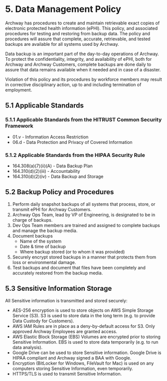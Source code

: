 # 5. Data Management Policy

Archway has procedures to create and maintain retrievable exact copies of electronic protected health information (ePHI). This policy, and associated procedures for testing and restoring from backup data. The policy and procedures will assure that complete, accurate, retrievable, and tested backups are available for all systems used by Archway.

Data backup is an important part of the day-to-day operations of Archway. To protect the confidentiality, integrity, and availability of ePHI, both for Archway and Archway Customers, complete backups are done daily to assure that data remains available when it needed and in case of a disaster.

Violation of this policy and its procedures by workforce members may result in corrective disciplinary action, up to and including termination of employment.

## 5.1 Applicable Standards

### 5.1.1 Applicable Standards from the HITRUST Common Security Framework

* 01.v - Information Access Restriction
* 06.d - Data Protection and Privacy of Covered Information

### 5.1.2 Applicable Standards from the HIPAA Security Rule

* 164.308(a)(7)(ii)(A) - Data Backup Plan
* 164.310(d)(2)(iii) - Accountability
* 164.310(d)(2)(iv) - Data Backup and Storage

## 5.2 Backup Policy and Procedures

1. Perform daily snapshot backups of all systems that process, store, or transmit ePHI for Archway Customers.
2. Archway Ops Team, lead by VP of Engineering, is designated to be in charge of backups.
3. Dev Ops Team members are trained and assigned to complete backups and manage the backup media.
4. Document backups
   * Name of the system
   * Date & time of backup
   * Where backup stored (or to whom it was provided)
5. Securely encrypt stored backups in a manner that protects them from loss or environmental damage.
6. Test backups and document that files have been completely and accurately restored from the backup media.

## 5.3 Sensitive Information Storage

All Sensitive information is transmitted and stored securely:

* AES-256 encryption is used to store objects on AWS Simple Storage Service (S3). S3 is used to store data in the long term (e.g. to provide Data Custody for Customers).
* AWS IAM Rules are in place as a deny-by-default access for S3. Only approved Archway Employees are granted access.
* AWS Elastic Block Storage (EBS) Volumes are encrypted prior to storing Sensitive Information. EBS is used to store data temporarily (e.g. to run data analysis).
* Google Drive can be used to store Sensitive information. Google Drive is HIPAA compliant and Archway signed a BAA with Google.
* Encryption (BitLocker for Windows, FileVault for Mac) is used on any computers storing Sensitive Information, even temporarily.
* HTTPS/TLS is used to transmit Sensitive Information.
